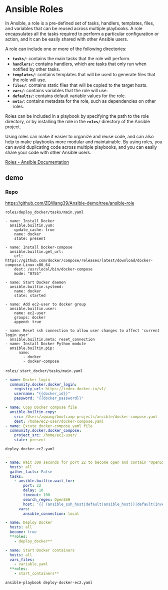 # Ansible Roles
In Ansible, a role is a pre-defined set of tasks, handlers, templates, files, and variables that can be reused across multiple playbooks. A role encapsulates all the tasks required to perform a particular configuration or action, and it can be easily shared with other Ansible users.

A role can include one or more of the following directories:

- **`tasks/`**: contains the main tasks that the role will perform.
- **`handlers/`**: contains handlers, which are tasks that only run when notified by other tasks.
- **`templates/`**: contains templates that will be used to generate files that the role will use.
- **`files/`**: contains static files that will be copied to the target hosts.
- **`vars/`**: contains variables that the role will use.
- **`defaults/`**: contains default variable values for the role.
- **`meta/`**: contains metadata for the role, such as dependencies on other roles.

Roles can be included in a playbook by specifying the path to the role directory, or by installing the role in the **`roles/`** directory of the Ansible project.

Using roles can make it easier to organize and reuse code, and can also help to make playbooks more modular and maintainable. By using roles, you can avoid duplicating code across multiple playbooks, and you can easily share your code with other Ansible users.

[Roles - Ansible Documentation](https://docs.ansible.com/ansible/latest/playbook_guide/playbooks_reuse_roles.html)

## demo

### Repo 
https://github.com/ZQWang39/Ansible-demo/tree/ansible-role


`roles/deploy_docker/tasks/main.yaml`

```
- name: Install Docker 
  ansible.builtin.yum:
    update_cache: true
    name: docker
    state: present

- name: Install Docker-compose 
  ansible.builtin.get_url:
    url: https://github.com/docker/compose/releases/latest/download/docker-compose-Linux-x86_64
    dest: /usr/local/bin/docker-compose
    mode: "0755"

- name: Start Docker daemon
  ansible.builtin.systemd:
    name: docker
    state: started 

- name: Add ec2-user to docker group
  ansible.builtin.user:
    name: ec2-user
    groups: docker
    append: true
    
- name: Reset ssh connection to allow user changes to affect 'current login user'
  ansible.builtin.meta: reset_connection
- name: Install Docker Python module   
  ansible.builtin.pip:
      name: 
        - docker
        - docker-compose
```

`roles/` `start_docker/tasks/main.yaml`

```yaml
- name: Docker login
  community.docker.docker_login:
    registry_url: https://index.docker.io/v1/
    username: "{{docker_id}}"
    password: "{{docker_password}}"

- name: Copy Docker compose file
  ansible.builtin.copy:
    src: /Users/zqwang/bootcamp-projects/ansible/docker-compose.yaml
    dest: /home/ec2-user/docker-compose.yaml
- name: Excute docker-compose.yaml file
  community.docker.docker_compose:
    project_src: /home/ec2-user/
    state: present
```

`deploy-docker-ec2.yaml`

```yaml
---
- name: Wait 300 seconds for port 22 to become open and contain "OpenSSH"
  hosts: all
  gather_facts: False
  tasks:
    - ansible.builtin.wait_for:
        port: 22
        delay: 10
        timeout: 100
        search_regex: OpenSSH
        host: '{{ (ansible_ssh_host|default(ansible_host))|default(inventory_hostname) }}'
      vars:
        ansible_connection: local

- name: Deploy Docker
  hosts: all
  become: true
  **roles:
    - deploy_docker**

- name: Start Docker containers
  hosts: all
  vars_files:
    - variable.yaml
  **roles:
    - start_containers**
```

`ansible-playbook deploy-docker-ec2.yaml`